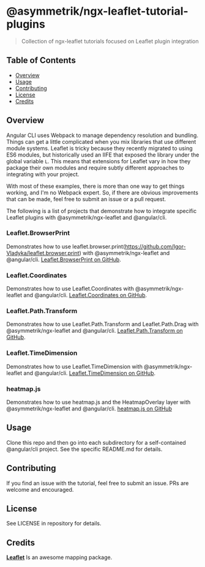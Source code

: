 # @asymmetrik/ngx-leaflet-tutorial-plugins

> Collection of ngx-leaflet tutorials focused on Leaflet plugin integration


## Table of Contents
- [Overview](#overview)
- [Usage](#usage)
- [Contributing](#contributing)
- [License](#license)
- [Credits](#credits)


## Overview

Angular CLI uses Webpack to manage dependency resolution and bundling.
Things can get a little complicated when you mix libraries that use different module systems.
Leaflet is tricky because they recently migrated to using ES6 modules, but historically used an IIFE that exposed the library under the global variable ```L```.
This means that extensions for Leaflet vary in how they package their own modules and require subtly different approaches to integrating with your project.

With most of these examples, there is more than one way to get things working, and I'm no Webpack expert.
So, if there are obvious improvements that can be made, feel free to submit an issue or a pull request.

The following is a list of projects that demonstrate how to integrate specific Leaflet plugins with @asymmetrik/ngx-leaflet and @angular/cli. 

### Leaflet.BrowserPrint
Demonstrates how to use leaflet.browser.print(https://github.com/Igor-Vladyka/leaflet.browser.print) with @asymmetrik/ngx-leaflet and @angular/cli.
[Leaflet.BrowserPrint on GitHub](https://github.com/MrMufflon/Leaflet.BrowserPrint).

### Leaflet.Coordinates
Demonstrates how to use Leaflet.Coordinates with @asymmetrik/ngx-leaflet and @angular/cli.
[Leaflet.Coordinates on GitHub](https://github.com/MrMufflon/Leaflet.Coordinates).

### Leaflet.Path.Transform
Demonstrates how to use Leaflet.Path.Transform and Leaflet.Path.Drag with @asymmetrik/ngx-leaflet and @angular/cli.
[Leaflet.Path.Transform on GitHub](https://github.com/w8r/Leaflet.Path.Transform).

### Leaflet.TimeDimension
Demonstrates how to use Leaflet.TimeDimension with @asymmetrik/ngx-leaflet and @angular/cli.
[Leaflet.TimeDimension on GitHub](https://github.com/socib/Leaflet.TimeDimension).

### heatmap.js
Demonstrates how to use heatmap.js and the HeatmapOverlay layer with @asymmetrik/ngx-leaflet and @angular/cli.
[heatmap.js on GitHub](https://github.com/pa7/heatmap.js)

## Usage
Clone this repo and then go into each subdirectory for a self-contained @angular/cli project.
See the specific README.md for details.


## Contributing
If you find an issue with the tutorial, feel free to submit an issue.
PRs are welcome and encouraged.


## License
See LICENSE in repository for details.


## Credits
**[Leaflet](http://leafletjs.com/)** Is an awesome mapping package.
